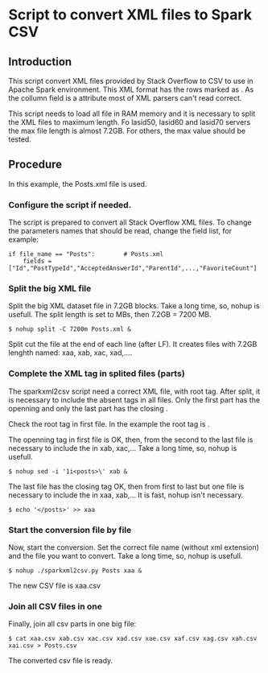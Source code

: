 # Script to convert XML files to Spark CSV 

## Introduction

This script convert XML files provided by Stack Overflow to CSV to use in Apache Spark environment. This XML format has the rows marked as *<row  parameter1=xxx parameter2=yyy >*. As the collumn field is a attribute most of XML parsers can't read correct. 

This script needs to load all file in RAM memory and it is necessary to split the XML files to maximum length. Fo lasid50, lasid60 and lasid70 servers the max file length is almost 7.2GB. For others, the max value should be tested.

## Procedure

In this example, the Posts.xml file is used.

### Configure the script if needed.

The script is prepared to convert all Stack Overflow XML files. To change the parameters names that should be read, change the field list, for example:

```
if file_name == "Posts":		# Posts.xml
	fields =["Id","PostTypeId","AcceptedAnswerId","ParentId",...,"FavoriteCount"]
```

### Split the big XML file

Split the big XML dataset file in 7.2GB blocks. Take a long time, so, nohup is usefull. The split length is set to MBs, then 7.2GB = 7200 MB.
```
$ nohup split -C 7200m Posts.xml &
```
Split cut the file at the end of each line (after LF). It creates files with 7.2GB lenghth named: xaa, xab, xac, xad,....

### Complete the XML tag in splited files (parts)

The sparkxml2csv script need a correct XML file, with root tag. After split, it is necessary to include the absent tags in all files. Only the first part has the openning *<tag>* and only the last part has the closing *</tag>*.

Check the root tag in first file. In the example the root tag is *<posts>*.

The openning tag in first file is OK, then, from the second to the last file is necessary to include the *<tag>* in xab, xac,... Take a long time, so, nohup is usefull.

```
$ nohup sed -i '1i<posts>\' xab &
```

The last file has the closing tag OK, then from first to last but one file  is necessary to include the *</tag>* in xaa, xab,... It is fast, nohup isn't necessary.

```
$ echo '</posts>' >> xaa
```

### Start the conversion file by file

Now, start the conversion.  Set the correct file name (without xml extension) and the file you want to convert. Take a long time, so, nohup is usefull.

```  
$ nohup ./sparkxml2csv.py Posts xaa &
```
The new CSV file is xaa.csv

### Join all CSV files in one

Finally, join all csv parts in one big file:

```
$ cat xaa.csv xab.csv xac.csv xad.csv xae.csv xaf.csv xag.csv xah.csv xai.csv > Posts.csv
```

The converted csv file is ready.
